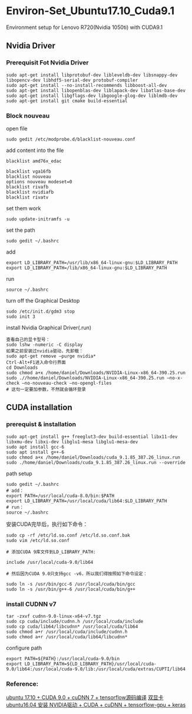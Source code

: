 # Environ-Set_Ubuntu17.10_Cuda9.1
Environment setup for Lenovo R720(Nvidia 1050ti) with CUDA9.1

## Nvidia Driver
### Prerequisit Fot Nvidia Driver
```
sudo apt-get install libprotobuf-dev libleveldb-dev libsnappy-dev libopencv-dev libhdf5-serial-dev protobuf-compiler
sudo apt-get install --no-install-recommends libboost-all-dev
sudo apt-get install libopenblas-dev liblapack-dev libatlas-base-dev
sudo apt-get install libgflags-dev libgoogle-glog-dev liblmdb-dev
sudo apt-get install git cmake build-essential
```

### Block nouveau
open file
```
sudo gedit /etc/modprobe.d/blacklist-nouveau.conf
```
add content into the file
```
blacklist amd76x_edac 

blacklist vga16fb
blacklist nouveau
options nouveau modeset=0
blacklist rivafb
blacklist nvidiafb
blacklist rivatv
```
set them work
```
sudo update-initramfs -u
```

set the path
```
sudo gedit ~/.bashrc
```
add
```
export LD_LIBRARY_PATH=/usr/lib/x86_64-linux-gnu:$LD_LIBRARY_PATH
export LD_LIBRARY_PATH=/lib/x86_64-linux-gnu:$LD_LIBRARY_PATH
```
run
```
source ~/.bashrc
```

turn off the Graphical Desktop
```
sudo /etc/init.d/gdm3 stop
sudo init 3
```
install Nvidia Graphical Driver(.run)
```
查看自己的显卡型号：
sudo lshw -numeric -C display
如果之前安装过nvidia驱动，先卸载：
sudo apt-get remove –purge nvidia*
Ctrl-Alt+F1进入命令行界面
cd Downloads
sudo chmod a+x /home/daniel/Downloads/NVIDIA-Linux-x86_64-390.25.run
sudo .//home/daniel/Downloads/NVIDIA-Linux-x86_64-390.25.run –no-x-check –no-nouveau-check –no-opengl-files
# 这句一定要加参数，不然就会循环登录
```
## CUDA installation
### prerequist & installation
```
sudo apt-get install g++ freeglut3-dev build-essential libx11-dev libxmu-dev libxi-dev libglu1-mesa libglu1-mesa-dev
sudo apt install gcc-6
sudo apt install g++-6
sudo chmod a+x /home/daniel/Downloads/cuda_9.1.85_387.26_linux.run
sudo ./home/daniel/Downloads/cuda_9.1.85_387.26_linux.run --override
```
path setup
```
sudo gedit ~/.bashrc
# add：
export PATH=/usr/local/cuda-8.0/bin:$PATH
export LD_LIBRARY_PATH=/usr/local/cuda/lib64:$LD_LIBRARY_PATH
# run： 
source ~/.bashrc
```
安装CUDA完毕后，执行如下命令：
```
sudo cp -rf /etc/ld.so.conf /etc/ld.so.conf.bak
sudo vim /etc/ld.so.conf

# 添加CUDA 9库文件到LD_LIBRARY_PATH:

include /usr/local/cuda-9.0/lib64

# 然后因为CUDA 9.0只支持gcc -v6，所以我们得按照如下命令设定：

sudo ln -s /usr/bin/gcc-6 /usr/local/cuda/bin/gcc
sudo ln -s /usr/bin/g++-6 /usr/local/cuda/bin/g++
```
### install CUDNN v7
```
tar -zxvf cudnn-9.0-linux-x64-v7.tgz
sudo cp cuda/include/cudnn.h /usr/local/cuda/include
sudo cp cuda/lib64/libcudnn* /usr/local/cuda/lib64
sudo chmod a+r /usr/local/cuda/include/cudnn.h
sudo chmod a+r /usr/local/cuda/lib64/libcudnn*
```
configure path
```
export PATH=${PATH}:/usr/local/cuda-9.0/bin
export LD_LIBRARY_PATH=${LD_LIBRARY_PATH}/usr/local/cuda-9.0/lib64:/usr/local/cuda-9.0/lib:/usr/local/cuda/extras/CUPTI/lib64
```

### Reference:
[ubuntu 17.10 + CUDA 9.0 + cuDNN 7 + tensorflow源码编译](https://zhuanlan.zhihu.com/p/30781460)
[双显卡 ubuntu16.04 安装 NVIDIA驱动 + CUDA + cuDNN + tensorflow-gpu + keras](https://zhuanlan.zhihu.com/p/30781460)
